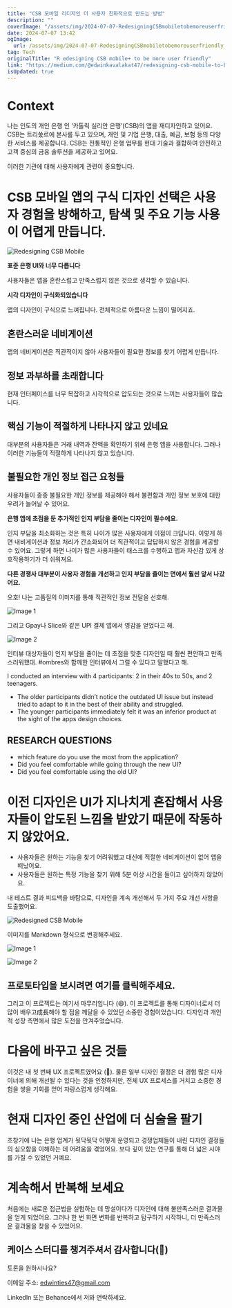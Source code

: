 ```yaml
---
title: "CSB 모바일 리디자인 더 사용자 친화적으로 만드는 방법"
description: ""
coverImage: "/assets/img/2024-07-07-RedesigningCSBmobiletobemoreuserfriendly_0.png"
date: 2024-07-07 13:42
ogImage: 
  url: /assets/img/2024-07-07-RedesigningCSBmobiletobemoreuserfriendly_0.png
tag: Tech
originalTitle: "R edesigning CSB mobile+ to be more user friendly"
link: "https://medium.com/@edwinkavalakat47/redesigning-csb-mobile-to-be-more-user-friendly-d977732eb711"
isUpdated: true
---
```






# Context

나는 인도의 개인 은행 인 ‘카톨릭 실리안 은행’(CSB)의 앱을 재디자인하고 있어요. CSB는 트리쑸르에 본사를 두고 있으며, 개인 및 기업 은행, 대출, 예금, 보험 등의 다양한 서비스를 제공합니다. CSB는 전통적인 은행 업무를 현대 기술과 결합하여 안전하고 고객 중심의 금융 솔루션을 제공하고 있어요.

이러한 기관에 대해 사용자에게 관련이 중요합니다.

# CSB 모바일 앱의 구식 디자인 선택은 사용자 경험을 방해하고, 탐색 및 주요 기능 사용이 어렵게 만듭니다.

<div class="content-ad"></div>

![Redesigning CSB Mobile](/assets/img/2024-07-07-RedesigningCSBmobiletobemoreuserfriendly_0.png)

**표준 은행 UI와 너무 다릅니다**

사용자들은 앱을 혼란스럽고 만족스럽지 않은 것으로 생각할 수 있습니다.

**시각 디자인이 구식화되었습니다**

<div class="content-ad"></div>

앱의 디자인이 구식으로 느껴집니다. 전체적으로 아름다운 느낌이 떨어지죠.

## 혼란스러운 네비게이션

앱의 네비게이션은 직관적이지 않아 사용자들이 필요한 정보를 찾기 어렵게 만듭니다.

## 정보 과부하를 초래합니다

<div class="content-ad"></div>

현재 인터페이스를 너무 복잡하고 시각적으로 압도되는 것으로 느끼는 사용자들이 많습니다.

## 핵심 기능이 적절하게 나타나지 않고 있네요

대부분의 사용자들은 거래 내역과 잔액을 확인하기 위해 은행 앱을 사용합니다. 그러나 이러한 기능들이 적절하게 나타나지 않고 있습니다.

## 불필요한 개인 정보 접근 요청들

<div class="content-ad"></div>

사용자들이 종종 불필요한 개인 정보를 제공해야 해서 불편함과 개인 정보 보호에 대한 우려가 늘어날 수 있어요.

**은행 앱에 초점을 둔 추가적인 인지 부담을 줄이는 디자인이 필수에요.**

인지 부담을 최소화하는 것은 특히 나이가 많은 사용자에게 이점이 크답니다. 이렇게 하면 내비게이션과 정보 처리가 간소화되어 더 직관적이고 답답하지 않은 경험을 제공할 수 있어요. 그렇게 하면 나이가 많은 사용자들이 태스크를 수행하고 앱과 자신감 있게 상호작용하기가 더 쉬워져요.

**다른 경쟁사 대부분이 사용자 경험을 개선하고 인지 부담을 줄이는 면에서 훨씬 앞서 나갔어요.**

<div class="content-ad"></div>

오호! 나는 고품질의 이미지를 통해 직관적인 정보 전달을 선호해. 

![Image 1](/assets/img/2024-07-07-RedesigningCSBmobiletobemoreuserfriendly_1.png)

그리고 Gpay나 Slice와 같은 UPI 결제 앱에서 영감을 얻었다고 해. 

![Image 2](/assets/img/2024-07-07-RedesigningCSBmobiletobemoreuserfriendly_2.png)

인터뷰 대상자들이 인지 부담을 줄이는 데 초점을 맞춘 디자인일 때 훨씬 편안하고 만족스러워했대. #ombres와 함께한 인터뷰에서 그럴 수 있다고 말했다고 해. 

<div class="content-ad"></div>

I conducted an interview with 4 participants: 2 in their 40s to 50s, and 2 teenagers.

- The older participants didn’t notice the outdated UI issue but instead tried to adapt to it in the best of their ability and struggled.
- The younger participants immediately felt it was an inferior product at the sight of the apps design choices.

## RESEARCH QUESTIONS

- which feature do you use the most from the application?
- Did you feel comfortable while going through the new UI?
- Did you feel comfortable using the old UI?

<div class="content-ad"></div>

# 이전 디자인은 UI가 지나치게 혼잡해서 사용자들이 압도된 느낌을 받았기 때문에 작동하지 않았어요.

- 사용자들은 원하는 기능을 찾기 어려워했고 대신에 적절한 네비게이션이 없어 앱을 떠났어요.
- 사용자들은 원하는 특정 기능을 찾기 위해 5분 이상 시간을 들이고 싶어하지 않았어요.

내 테스트 결과 피드백을 바탕으로, 디자인을 계속 개선해서 두 가지 주요 개선 사항을 도출했어요.

![Redesigned CSB Mobile](/assets/img/2024-07-07-RedesigningCSBmobiletobemoreuserfriendly_3.png)

<div class="content-ad"></div>

이미지를 Markdown 형식으로 변경해주세요.

![Image 1](/assets/img/2024-07-07-RedesigningCSBmobiletobemoreuserfriendly_4.png)

![Image 2](/assets/img/2024-07-07-RedesigningCSBmobiletobemoreuserfriendly_5.png)

## 프로토타입을 보시려면 여기를 클릭해주세요.

그리고 이 프로젝트는 여기서 마무리입니다 (😄). 이 프로젝트를 통해 디자이너로서 더 많이 배우고成長해야 할 점을 깨달을 수 있었던 소중한 경험이었습니다. 디자인과 개인적 성장 측면에서 많은 도전을 안겨주었습니다.

<div class="content-ad"></div>

# 다음에 바꾸고 싶은 것들

이것은 내 첫 번째 UX 프로젝트였어요 (🥳). 물론 일부 디자인 결정은 더 경험 많은 디자이너에 의해 개선될 수 있다는 것을 인정하지만, 전체 UX 프로세스를 거치고 소중한 경험을 쌓을 기회를 얻어 자랑스럽게 생각해요.

# 현재 디자인 중인 산업에 더 심술을 팔기

초창기에 나는 은행 업계가 뒷닥뒷닥 어떻게 운영되고 경쟁업체들이 내린 디자인 결정들의 심오함을 이해하는 데 어려움을 겪었어요. 보다 깊이 있는 연구를 통해 더 넓은 시야를 가질 수 있었던 거예요.

<div class="content-ad"></div>

# 계속해서 반복해 보세요

처음에는 새로운 접근법을 실험하는 데 망설이다가 디자인에 대해 불만족스러운 결과물을 얻게 되었어요. 그러나 한 번 화면 변화를 반복하고 탐구하기 시작하니, 더 만족스러운 결과물을 찾을 수 있었어요.

## 케이스 스터디를 챙겨주셔서 감사합니다(🫶)

토론을 원하시나요?

<div class="content-ad"></div>

이메일 주소: edwinties47@gmail.com

LinkedIn 또는 Behance에서 저와 연락하세요.